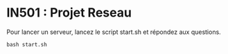 IN501 : Projet Reseau
=====================

Pour lancer un serveur, lancez le script start.sh et répondez aux questions.

	bash start.sh
